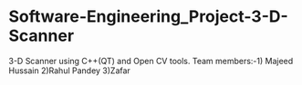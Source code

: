 # Software-Engineering_Project-3-D-Scanner
3-D Scanner using C++(QT) and Open CV tools.
Team members:-1) Majeed Hussain 2)Rahul Pandey 3)Zafar 
